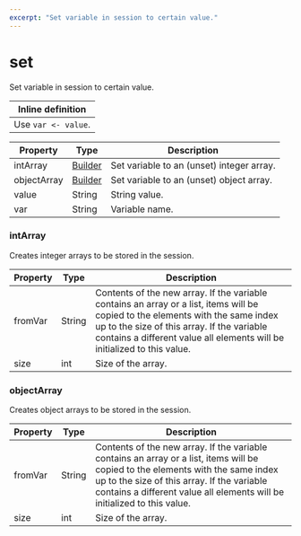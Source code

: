 ```yaml
---
excerpt: "Set variable in session to certain value."
---
```

# set

Set variable in session to certain value.

| Inline definition |
| -------- |
| Use <code>var &lt;- value</code>. |


| Property | Type | Description |
| ------- | ------- | -------- |
| intArray | [Builder](#intarray) | Set variable to an (unset) integer array. |
| objectArray | [Builder](#objectarray) | Set variable to an (unset) object array. |
| value | String | String value. |
| var | String | Variable name. |

### <a id="intArray"></a>intArray

Creates integer arrays to be stored in the session.

| Property | Type | Description |
| ------- | ------- | ------- |
| fromVar | String | Contents of the new array. If the variable contains an array or a list, items will be copied to the elements with the same index up to the size of this array. If the variable contains a different value all elements will be initialized to this value. |
| size | int | Size of the array. |

### <a id="objectArray"></a>objectArray

Creates object arrays to be stored in the session.

| Property | Type | Description |
| ------- | ------- | ------- |
| fromVar | String | Contents of the new array. If the variable contains an array or a list, items will be copied to the elements with the same index up to the size of this array. If the variable contains a different value all elements will be initialized to this value. |
| size | int | Size of the array. |

